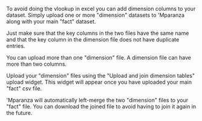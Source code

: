 To avoid doing the vlookup in excel you can add dimension columns to your dataset. Simply upload one or more "dimension" datasets to 'Mparanza along with your main "fact" dataset.  

Just make sure that the key columns in the two files have the same name and that the key column in the dimension file does not have duplicate entries.  

You can upload more than one "dimension" file. A dimension file can have more than two columns.

Upload your "dimension" files using the "Upload and join dimension tables" upload widget. This widget will appear once you have uploaded your main "fact" csv file.

'Mparanza will automatically left-merge the two "dimension" files to your "fact" file. You can download the joined file to avoid having to join it again in the future.

